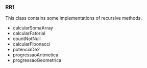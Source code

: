 ### RR1 ###

This class contains some implementations of recursive methods.

* calcularSomaArray
* calcularFatorial
* countNotNull
* calcularFibonacci
* potenciaDe2
* progressaoAritmetica
* progressaoGeometrica		
